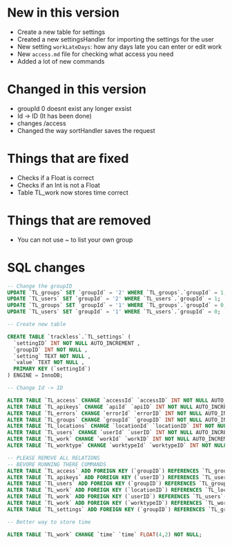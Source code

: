 # New in this version

 - Create a new table for settings
 - Created a new settingsHandler for importing the settings for the user
 - New setting `workLateDays`: how any days late you can enter or edit work
 - New `access.md` file for checking what access you need
 - Added a lot of new commands

# Changed in this version

 - groupId 0 doesnt exist any longer exsist
 - Id -> ID (It has been done)
 - changes /access
 - Changed the way sortHandler saves the request

# Things that are fixed

 - Checks if a Float is correct
 - Checks if an Int is not a Float
 - Table TL_work now stores time correct

# Things that are removed

 - You can not use ~ to list your own group

# SQL changes

```sql
-- Change the groupID
UPDATE `TL_groups` SET `groupId` = '2' WHERE `TL_groups`.`groupId` = 1;
UPDATE `TL_users` SET `groupId` = '2' WHERE `TL_users`.`groupId` = 1;
UPDATE `TL_groups` SET `groupId` = '1' WHERE `TL_groups`.`groupId` = 0;
UPDATE `TL_users` SET `groupId` = '1' WHERE `TL_users`.`groupId` = 0;

-- Create new table

CREATE TABLE `trackless`.`TL_settings` (
  `settingID` INT NOT NULL AUTO_INCREMENT ,
  `groupID` INT NOT NULL ,
  `setting` TEXT NOT NULL ,
  `value` TEXT NOT NULL ,
  PRIMARY KEY (`settingId`)
) ENGINE = InnoDB;

-- Change Id -> ID

ALTER TABLE `TL_access` CHANGE `accessId` `accessID` INT NOT NULL AUTO_INCREMENT, CHANGE `groupId` `groupID` INT NOT NULL;
ALTER TABLE `TL_apikeys` CHANGE `apiId` `apiID` INT NOT NULL AUTO_INCREMENT, CHANGE `userId` `userID` INT NOT NULL;
ALTER TABLE `TL_errors` CHANGE `errorId` `errorID` INT NOT NULL AUTO_INCREMENT;
ALTER TABLE `TL_groups` CHANGE `groupId` `groupID` INT NOT NULL AUTO_INCREMENT;
ALTER TABLE `TL_locations` CHANGE `locationId` `locationID` INT NOT NULL AUTO_INCREMENT;
ALTER TABLE `TL_users` CHANGE `userId` `userID` INT NOT NULL AUTO_INCREMENT, CHANGE `groupId` `groupID` INT NOT NULL DEFAULT 1;
ALTER TABLE `TL_work` CHANGE `workId` `workID` INT NOT NULL AUTO_INCREMENT, CHANGE `userId` `userID` INT NOT NULL, CHANGE `locationId` `locationID` INT NOT NULL, CHANGE `worktypeId` `worktypeID` INT NOT NULL;
ALTER TABLE `TL_worktype` CHANGE `worktypeId` `worktypeID` INT NOT NULL AUTO_INCREMENT;

-- PLEASE REMOVE ALL RELATIONS
-- BEVORE RUNNING THERE COMMANDS
ALTER TABLE `TL_access` ADD FOREIGN KEY (`groupID`) REFERENCES `TL_groups`(`groupID`) ON DELETE CASCADE ON UPDATE CASCADE;
ALTER TABLE `TL_apikeys` ADD FOREIGN KEY (`userID`) REFERENCES `TL_users`(`userID`) ON DELETE CASCADE ON UPDATE CASCADE;
ALTER TABLE `TL_users` ADD FOREIGN KEY (`groupID`) REFERENCES `TL_groups`(`groupID`) ON DELETE RESTRICT ON UPDATE RESTRICT;
ALTER TABLE `TL_work` ADD FOREIGN KEY (`locationID`) REFERENCES `TL_locations`(`locationID`) ON DELETE RESTRICT ON UPDATE RESTRICT;
ALTER TABLE `TL_work` ADD FOREIGN KEY (`userID`) REFERENCES `TL_users`(`userID`) ON DELETE CASCADE ON UPDATE CASCADE;
ALTER TABLE `TL_work` ADD FOREIGN KEY (`worktypeID`) REFERENCES `TL_worktype`(`worktypeID`) ON DELETE RESTRICT ON UPDATE RESTRICT;
ALTER TABLE `TL_settings` ADD FOREIGN KEY (`groupID`) REFERENCES `TL_groups`(`groupID`) ON DELETE CASCADE ON UPDATE CASCADE;

-- Better way to store time

ALTER TABLE `TL_work` CHANGE `time` `time` FLOAT(4,2) NOT NULL;
```